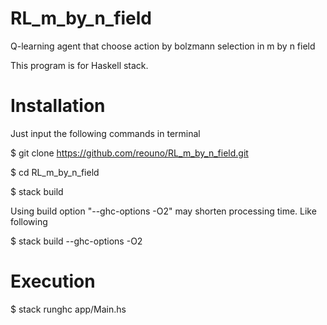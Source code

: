 # RL_m_by_n_field
Q-learning agent that choose action by bolzmann selection in m by n field

This program is for Haskell stack.
 
 
Installation
============

Just input the following commands in terminal

$ git clone https://github.com/reouno/RL_m_by_n_field.git

$ cd RL_m_by_n_field

$ stack build

Using build option "--ghc-options -O2" may shorten processing time. Like following

$ stack build --ghc-options -O2

Execution
=========

$ stack runghc app/Main.hs
